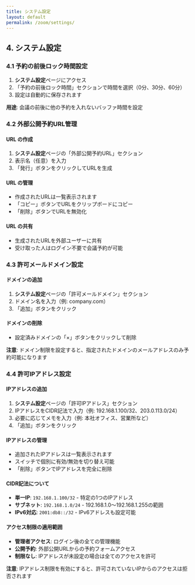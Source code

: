 ```yaml
---
title: システム設定
layout: default
permalink: /zoom/settings/
---
```


## 4. システム設定

### 4.1 予約の前後ロック時間設定
1. **システム設定**ページにアクセス
2. 「予約の前後ロック時間」セクションで時間を選択（0分、30分、60分）
3. 設定は自動的に保存されます

**用途**: 会議の前後に他の予約を入れないバッファ時間を設定

### 4.2 外部公開予約URL管理

#### URL の作成
1. **システム設定**ページの「外部公開予約URL」セクション
2. 表示名（任意）を入力
3. 「発行」ボタンをクリックしてURLを生成

#### URL の管理
- 作成されたURLは一覧表示されます
- 「コピー」ボタンでURLをクリップボードにコピー
- 「削除」ボタンでURLを無効化

#### URL の共有
- 生成されたURLを外部ユーザーに共有
- 受け取った人はログイン不要で会議予約が可能

### 4.3 許可メールドメイン設定

#### ドメインの追加
1. **システム設定**ページの「許可メールドメイン」セクション
2. ドメイン名を入力（例: company.com）
3. 「追加」ボタンをクリック

#### ドメインの削除
- 設定済みドメインの「×」ボタンをクリックして削除

**注意**: ドメイン制限を設定すると、指定されたドメインのメールアドレスのみ予約可能になります

### 4.4 許可IPアドレス設定

#### IPアドレスの追加
1. **システム設定**ページの「許可IPアドレス」セクション
2. IPアドレスをCIDR記法で入力（例: 192.168.1.100/32、203.0.113.0/24）
3. 必要に応じてメモを入力（例: 本社オフィス、営業所など）
4. 「追加」ボタンをクリック

#### IPアドレスの管理
- 追加されたIPアドレスは一覧表示されます
- スイッチで個別に有効/無効を切り替え可能
- 「削除」ボタンでIPアドレスを完全に削除

#### CIDR記法について
- **単一IP**: `192.168.1.100/32` - 特定の1つのIPアドレス
- **サブネット**: `192.168.1.0/24` - 192.168.1.0～192.168.1.255の範囲
- **IPv6対応**: `2001:db8::/32` - IPv6アドレスも設定可能

#### アクセス制限の適用範囲
- **管理者アクセス**: ログイン後の全ての管理機能
- **公開予約**: 外部公開URLからの予約フォームアクセス
- **制限なし**: IPアドレスが未設定の場合は全てのアクセスを許可

**注意**: IPアドレス制限を有効にすると、許可されていないIPからのアクセスは拒否されます



